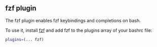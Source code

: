 ## fzf plugin

The fzf plugin enables fzf keybindings and completions on bash.

To use it, install
[fzf](https://github.com/junegunn/fzf?tab=readme-ov-file#installation) and add fzf
to the plugins array of your bashrc file:

```bash
plugins=(... fzf)
```

